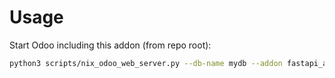 # Usage

Start Odoo including this addon (from repo root):

```bash
python3 scripts/nix_odoo_web_server.py --db-name mydb --addon fastapi_auth_partner
```

